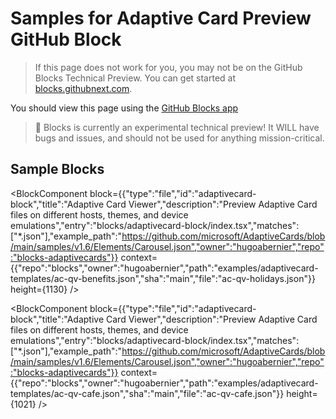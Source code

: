 # Samples for Adaptive Card Preview GitHub Block

> If this page does not work for you, you may not be on the GitHub Blocks Technical Preview. You can get started at [blocks.githubnext.com](https://blocks.githubnext.com).

You should view this page using the [GitHub Blocks app](https://blocks.githubnext.com/hugoabernier/blocks)


> 🚨 Blocks is currently an experimental technical preview! It WILL have bugs and issues, and should not be used for anything mission-critical.

## Sample Blocks


<BlockComponent
block={{"type":"file","id":"adaptivecard-block","title":"Adaptive Card Viewer","description":"Preview Adaptive Card files on different hosts, themes, and device emulations","entry":"blocks/adaptivecard-block/index.tsx","matches":["*.json"],"example_path":"https://github.com/microsoft/AdaptiveCards/blob/main/samples/v1.6/Elements/Carousel.json","owner":"hugoabernier","repo":"blocks-adaptivecards"}}
context={{"repo":"blocks","owner":"hugoabernier","path":"examples/adaptivecard-templates/ac-qv-benefits.json","sha":"main","file":"ac-qv-holidays.json"}}
height={1130}
/>

<BlockComponent
block={{"type":"file","id":"adaptivecard-block","title":"Adaptive Card Viewer","description":"Preview Adaptive Card files on different hosts, themes, and device emulations","entry":"blocks/adaptivecard-block/index.tsx","matches":["*.json"],"example_path":"https://github.com/microsoft/AdaptiveCards/blob/main/samples/v1.6/Elements/Carousel.json","owner":"hugoabernier","repo":"blocks-adaptivecards"}}
context={{"repo":"blocks","owner":"hugoabernier","path":"examples/adaptivecard-templates/ac-qv-cafe.json","sha":"main","file":"ac-qv-cafe.json"}}
height={1021}
/>

